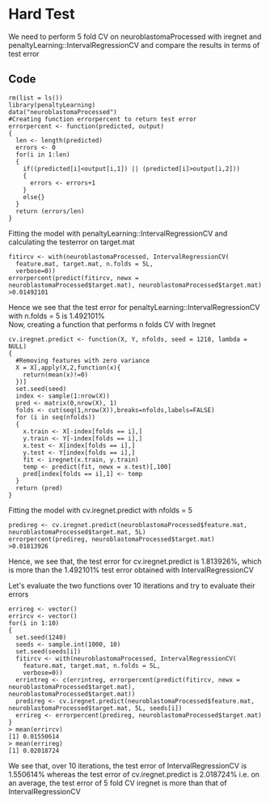 # Hard Test
We need to perform 5 fold CV on neuroblastomaProcessed with iregnet and penaltyLearning::IntervalRegressionCV and compare the results in terms of test error

## Code
```
rm(list = ls())
library(penaltyLearning)
data("neuroblastomaProcessed")
#Creating function errorpercent to return test error
errorpercent <- function(predicted, output)
{
  len <- length(predicted)
  errors <- 0
  for(i in 1:len)
  {
    if((predicted[i]<output[i,1]) || (predicted[i]>output[i,2]))
    {
      errors <- errors+1
    }
    else{}
  }
  return (errors/len)
}
```
Fitting the model with penaltyLearning::IntervalRegressionCV and calculating the testerror on target.mat
```
fitircv <- with(neuroblastomaProcessed, IntervalRegressionCV(
  feature.mat, target.mat, n.folds = 5L,
  verbose=0))
errorpercent(predict(fitircv, newx = neuroblastomaProcessed$target.mat), neuroblastomaProcessed$target.mat)
>0.01492101
```
Hence we see that the test error for penaltyLearning::IntervalRegressionCV with n.folds = 5 is 1.492101%  
Now, creating a function that performs n folds CV with Iregnet
```
cv.iregnet.predict <- function(X, Y, nfolds, seed = 1218, lambda = NULL)
{
  #Removing features with zero variance
  X = X[,apply(X,2,function(x){
    return(mean(x)!=0)
  })]
  set.seed(seed)
  index <- sample(1:nrow(X))
  pred <- matrix(0,nrow(X), 1)
  folds <- cut(seq(1,nrow(X)),breaks=nfolds,labels=FALSE)
  for (i in seq(nfolds)) 
  {
    x.train <- X[-index[folds == i],]
    y.train <- Y[-index[folds == i],]
    x.test <- X[index[folds == i],]
    y.test <- Y[index[folds == i],]
    fit <- iregnet(x.train, y.train)
    temp <- predict(fit, newx = x.test)[,100]
    pred[index[folds == i],1] <- temp
  }
  return (pred)
}
```
Fitting the model with cv.iregnet.predict with nfolds = 5
```
predireg <- cv.iregnet.predict(neuroblastomaProcessed$feature.mat, neuroblastomaProcessed$target.mat, 5L)
errorpercent(predireg, neuroblastomaProcessed$target.mat)
>0.01813926
```
Hence, we see that, the test error for cv.iregnet.predict is 1.813926%, which is more than the 1.492101% test error obtained with IntervalRegressionCV

Let's evaluate the two functions over 10 iterations and try to evaluate their errors
```
errireg <- vector()
errircv <- vector()
for(i in 1:10)
{
  set.seed(1240)
  seeds <- sample.int(1000, 10)
  set.seed(seeds[i])
  fitircv <- with(neuroblastomaProcessed, IntervalRegressionCV(
    feature.mat, target.mat, n.folds = 5L,
    verbose=0))
  errintreg <- c(errintreg, errorpercent(predict(fitircv, newx = neuroblastomaProcessed$target.mat), neuroblastomaProcessed$target.mat))
  predireg <- cv.iregnet.predict(neuroblastomaProcessed$feature.mat, neuroblastomaProcessed$target.mat, 5L, seeds[i])
  errireg <- errorpercent(predireg, neuroblastomaProcessed$target.mat)
}
> mean(errircv)
[1] 0.01550614
> mean(errireg)
[1] 0.02018724
```
We see that, over 10 iterations, the test error of IntervalRegressionCV is 1.550614% whereas the test error of cv.iregnet.predict is 2.018724% i.e. on an average, the test error of 5 fold CV iregnet is more than that of IntervalRegressionCV
